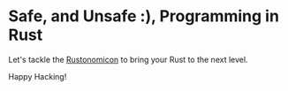 # Safe, and Unsafe :), Programming in Rust

Let's tackle the [Rustonomicon] to bring your Rust
to the next level.

Happy Hacking!

[rustonomicon]: https://doc.rust-lang.org/nomicon/
